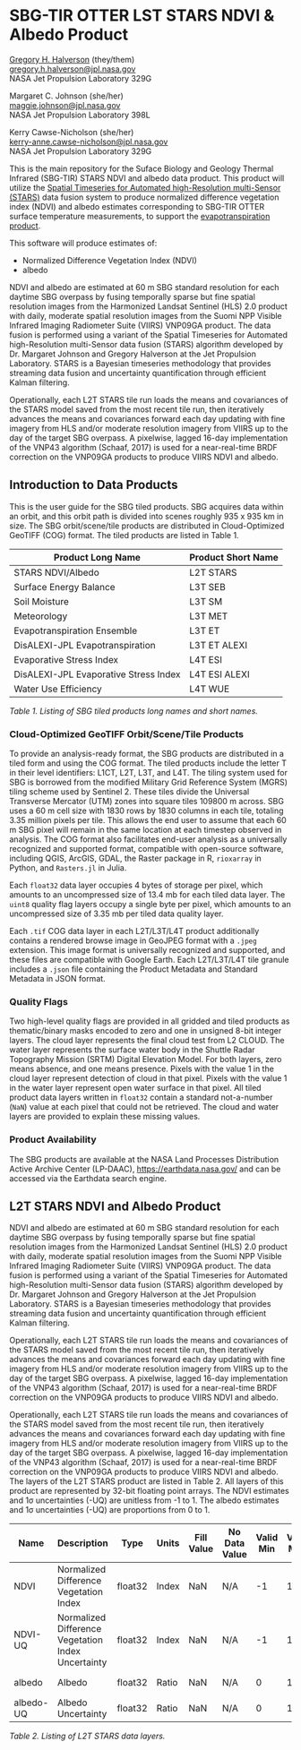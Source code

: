 # SBG-TIR OTTER LST STARS NDVI & Albedo Product

[Gregory H. Halverson](https://github.com/gregory-halverson-jpl) (they/them)<br>
[gregory.h.halverson@jpl.nasa.gov](mailto:gregory.h.halverson@jpl.nasa.gov)<br>
NASA Jet Propulsion Laboratory 329G

Margaret C. Johnson (she/her)<br>
[maggie.johnson@jpl.nasa.gov](mailto:maggie.johnson@jpl.nasa.gov)<br>
NASA Jet Propulsion Laboratory 398L

Kerry Cawse-Nicholson (she/her)<br>
[kerry-anne.cawse-nicholson@jpl.nasa.gov](mailto:kerry-anne.cawse-nicholson@jpl.nasa.gov)<br>
NASA Jet Propulsion Laboratory 329G

This is the main repository for the Suface Biology and Geology Thermal Infrared (SBG-TIR) STARS NDVI and albedo data product. This product will utilize the [Spatial Timeseries for Automated high-Resolution multi-Sensor (STARS)](https://github.com/STARS-Data-Fusion) data fusion system to produce normalized difference vegetation index (NDVI) and albedo estimates corresponding to SBG-TIR OTTER surface temperature measurements, to support the [evapotranspiration product](https://github.com/sbg-tir/SBG-TIR-L3-ET).

This software will produce estimates of:
- Normalized Difference Vegetation Index (NDVI)
- albedo

NDVI and albedo are estimated at 60 m SBG standard resolution for each daytime SBG overpass by fusing temporally sparse but fine spatial resolution images from the Harmonized Landsat Sentinel (HLS) 2.0 product with daily, moderate spatial resolution images from the Suomi NPP Visible Infrared Imaging Radiometer Suite (VIIRS) VNP09GA product. The data fusion is performed using a variant of the Spatial Timeseries for Automated high-Resolution multi-Sensor data fusion (STARS) algorithm developed by Dr. Margaret Johnson and Gregory Halverson at the Jet Propulsion Laboratory. STARS is a Bayesian timeseries methodology that provides streaming data fusion and uncertainty quantification through efficient Kalman filtering.

Operationally, each L2T STARS tile run loads the means and covariances of the STARS model saved from the most recent tile run, then iteratively advances the means and covariances forward each day updating with fine imagery from HLS and/or moderate resolution imagery from VIIRS up to the day of the target SBG overpass. A pixelwise, lagged 16-day implementation of the VNP43 algorithm (Schaaf, 2017) is used for a near-real-time BRDF correction on the VNP09GA products to produce VIIRS NDVI and albedo.

## Introduction to Data Products

This is the user guide for the SBG tiled products. SBG acquires data within an orbit, and this orbit path is divided into scenes roughly 935 x 935 km in size. The SBG orbit/scene/tile products are distributed in Cloud-Optimized GeoTIFF (COG) format. The tiled products are listed in Table 1.

| **Product Long Name** | **Product Short Name** |
| --- | --- |
| STARS NDVI/Albedo | L2T STARS |
| Surface Energy Balance | L3T SEB |
| Soil Moisture | L3T SM |
| Meteorology | L3T MET |
| Evapotranspiration Ensemble | L3T ET |
| DisALEXI-JPL Evapotranspiration | L3T ET ALEXI |
| Evaporative Stress Index | L4T ESI |
| DisALEXI-JPL Evaporative Stress Index | L4T ESI ALEXI |
| Water Use Efficiency | L4T WUE |

*Table 1. Listing of SBG tiled products long names and short names.*

### Cloud-Optimized GeoTIFF Orbit/Scene/Tile Products 

To provide an analysis-ready format, the SBG products are distributed in a tiled form and using the COG format. The tiled products include the letter T in their level identifiers: L1CT, L2T, L3T, and L4T. The tiling system used for SBG is borrowed from the modified Military Grid Reference System (MGRS) tiling scheme used by Sentinel 2. These tiles divide the Universal Transverse Mercator (UTM) zones into square tiles 109800 m across. SBG uses a 60 m cell size with 1830 rows by 1830 columns in each tile, totaling 3.35 million pixels per tile. This allows the end user to assume that each 60 m SBG pixel will remain in the same location at each timestep observed in analysis. The COG format also facilitates end-user analysis as a universally recognized and supported format, compatible with open-source software, including QGIS, ArcGIS, GDAL, the Raster package in R, `rioxarray` in Python, and `Rasters.jl` in Julia.

Each `float32` data layer occupies 4 bytes of storage per pixel, which amounts to an uncompressed size of 13.4 mb for each tiled data layer. The `uint8` quality flag layers occupy a single byte per pixel, which amounts to an uncompressed size of 3.35 mb per tiled data quality layer.

Each `.tif` COG data layer in each L2T/L3T/L4T product additionally contains a rendered browse image in GeoJPEG format with a `.jpeg` extension. This image format is universally recognized and supported, and these files are compatible with Google Earth. Each L2T/L3T/L4T tile granule includes a `.json` file containing the Product Metadata and Standard Metadata in JSON format.

### Quality Flags

Two high-level quality flags are provided in all gridded and tiled products as thematic/binary masks encoded to zero and one in unsigned 8-bit integer layers. The cloud layer represents the final cloud test from L2 CLOUD. The water layer represents the surface water body in the Shuttle Radar Topography Mission (SRTM) Digital Elevation Model. For both layers, zero means absence, and one means presence. Pixels with the value 1 in the cloud layer represent detection of cloud in that pixel. Pixels with the value 1 in the water layer represent open water surface in that pixel. All tiled product data layers written in `float32` contain a standard not-a-number (`NaN`) value at each pixel that could not be retrieved. The cloud and water layers are provided to explain these missing values.

### Product Availability

The SBG products are available at the NASA Land Processes Distribution Active Archive Center (LP-DAAC), https://earthdata.nasa.gov/ and can be accessed via the Earthdata search engine. 

## L2T STARS NDVI and Albedo Product

NDVI and albedo are estimated at 60 m SBG standard resolution for each daytime SBG overpass by fusing temporally sparse but fine spatial resolution images from the Harmonized Landsat Sentinel (HLS) 2.0 product with daily, moderate spatial resolution images from the Suomi NPP Visible Infrared Imaging Radiometer Suite (VIIRS) VNP09GA product. The data fusion is performed using a variant of the Spatial Timeseries for Automated high-Resolution multi-Sensor data fusion (STARS) algorithm developed by Dr. Margaret Johnson and Gregory Halverson at the Jet Propulsion Laboratory. STARS is a Bayesian timeseries methodology that provides streaming data fusion and uncertainty quantification through efficient Kalman filtering. 

Operationally, each L2T STARS tile run loads the means and covariances of the STARS model saved from the most recent tile run, then iteratively advances the means and covariances forward each day updating with fine imagery from HLS and/or moderate resolution imagery from VIIRS up to the day of the target SBG overpass. A pixelwise, lagged 16-day implementation of the VNP43 algorithm (Schaaf, 2017) is used for a near-real-time BRDF correction on the VNP09GA products to produce VIIRS NDVI and albedo. 

Operationally, each L2T STARS tile run loads the means and covariances of the STARS model saved from the most recent tile run, then iteratively advances the means and covariances forward each day updating with fine imagery from HLS and/or moderate resolution imagery from VIIRS up to the day of the target SBG overpass. A pixelwise, lagged 16-day implementation of the VNP43 algorithm (Schaaf, 2017) is used for a near-real-time BRDF correction on the VNP09GA products to produce VIIRS NDVI and albedo. The layers of the L2T STARS product are listed in Table 2. All layers of this product are represented by 32-bit floating point arrays. The NDVI estimates and 1σ uncertainties (-UQ) are unitless from -1 to 1. The albedo estimates and 1σ uncertainties (-UQ) are proportions from 0 to 1. 


| **Name** | **Description** | **Type** | **Units** | **Fill Value** | **No Data Value** | **Valid Min** | **Valid Max** |**Scale Factor** | **Size** |
| --- | --- | --- | --- | --- | --- | --- | --- | --- | -- |
| NDVI | Normalized Difference Vegetation Index | float32 | Index | NaN | N/A | -1 | 1 | N/A | 12.06 mb |
| NDVI-UQ | Normalized Difference Vegetation Index Uncertainty | float32 | Index | NaN | N/A | -1 | 1 | N/A | 12.06 mb |
| albedo | Albedo | float32 | Ratio | NaN | N/A | 0 | 1 | N/A | 12.06 mb |
| albedo-UQ | Albedo Uncertainty | float32 | Ratio | NaN | N/A | 0 | 1 | N/A | 12.06 mb |

*Table 2. Listing of L2T STARS data layers.*


